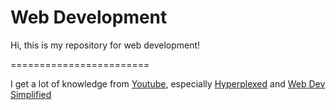 # Web Development

Hi, this is my repository for web development!

========================

I get a lot of knowledge from [Youtube](www.youtube.com), especially [Hyperplexed](https://www.youtube.com/@Hyperplexed) and [Web Dev Simplified](https://www.youtube.com/@WebDevSimplified)